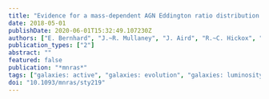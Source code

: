 ```yaml
---
title: "Evidence for a mass-dependent AGN Eddington ratio distribution via the flat relationship between SFR and AGN luminosity"
date: 2018-05-01
publishDate: 2020-06-01T15:32:49.107230Z
authors: ["E. Bernhard", "J.~R. Mullaney", "J. Aird", "R.~C. Hickox", "M.~L. Jones", "F. Stanley", "L.~P. Grimmett", "E. Daddi"]
publication_types: ["2"]
abstract: ""
featured: false
publication: "*mnras*"
tags: ["galaxies: active", "galaxies: evolution", "galaxies: luminosity function", "mass function", "galaxies: statistics", "Astrophysics - Astrophysics of Galaxies"]
doi: "10.1093/mnras/sty219"
---
```


